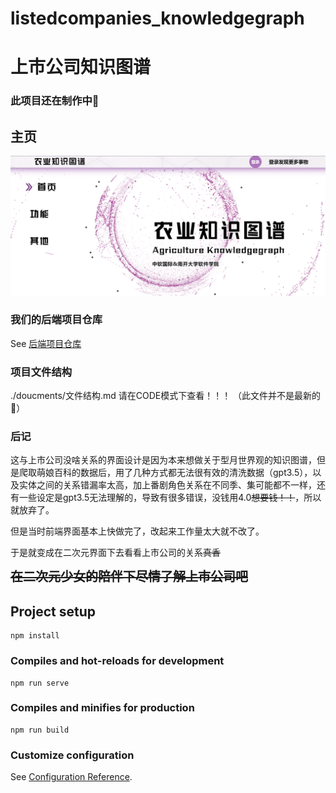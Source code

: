 # listedcompanies_knowledgegraph

# 上市公司知识图谱

### 此项目还在制作中🤧

## 主页

![](./documents/img/home.png)

### 我们的后端项目仓库

See [后端项目仓库](https://github.com/nkuAlexLee/agriculture_knowledgegraph_django)

### 项目文件结构
./doucments/文件结构.md 请在CODE模式下查看！！！ （此文件并不是最新的🥲）

### 后记

这与上市公司没啥关系的界面设计是因为本来想做关于型月世界观的知识图谱，但是爬取萌娘百科的数据后，用了几种方式都无法很有效的清洗数据（gpt3.5），以及实体之间的关系错漏率太高，加上番剧角色关系在不同季、集可能都不一样，还有一些设定是gpt3.5无法理解的，导致有很多错误，没钱用4.0<del>想要钱！！</del>，所以就放弃了。

但是当时前端界面基本上快做完了，改起来工作量太大就不改了。

于是就变成在二次元界面下去看看上市公司的关系<del>真香</del>

<span style="font-size:20px;font-weight:700;"><del>在二次元少女的陪伴下尽情了解上市公司吧</del></span>

## Project setup

```
npm install
```

### Compiles and hot-reloads for development

```
npm run serve
```

### Compiles and minifies for production

```
npm run build
```

### Customize configuration

See [Configuration Reference](https://cli.vuejs.org/config/).
